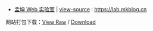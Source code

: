 - [孟坤 Web 实验室](https://taoste.github.io/Hello-World/github/lab.mkblog.cn/index.html) | 
[view-source](index.html) : https://lab.mkblog.cn

<!-- 佳站推荐（ 孟坤 Web 实验室 lab.mkblog.cn ）-->

网站打包下载：[View Raw](https://github.com/taoste/Hello-World/blob/master/github/lab.mkblog.cn/lab.mkblog.cn.7z) / [Download](
https://github.com/taoste/Hello-World/blob/master/github/lab.mkblog.cn/lab.mkblog.cn.7z?raw=true)



